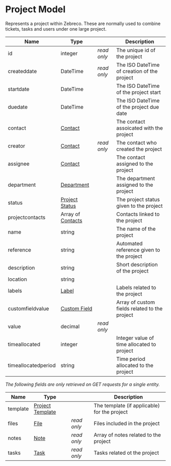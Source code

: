 # Project Model

Represents a project within Zebreco. These are normally used to combine tickets, tasks and users under one large project.


| Name                  | Type                                      |               | Description                                   |
|-----------------------|-------------------------------------------|---------------|-----------------------------------------------|
| id                    | integer                                   | _read only_   | The unique id of the project                  |
| createddate           | DateTime                                  | _read only_   | The ISO DateTime of creation of the project   |
| startdate             | DateTime                                  |               | The ISO DateTime of the project start         |
| duedate               | DateTime                                  |               | The ISO DateTime of the project due date      |
| contact               | [Contact](api-contact.md)                 |               | The contact assoicated with the project       |
| creator               | [Contact](api-contact.md)                 | _read only_   | The contact who created the project           |
| assignee              | [Contact](api-contact.md)                 |               | The contact assigned to the project           |
| department            | [Department](api-department.md)           |               | The department assigned to the project        |
| status                | [Project Status](api-projectstatus.md)    |               | The project status given to the project       |
| projectcontacts       | Array of [Contacts](api-contact.md)       |               | Contacts linked to the project                |
| name                  | string                                    |               | The name of the project                       |
| reference             | string                                    |               | Automated reference given to the project      |
| description           | string                                    |               | Short description of the project              |
| location              | string                                    |               |                                               |
| labels                | [Label](api-label.md)                     |               | Labels related to the project                 |
| customfieldvalue      | [Custom Field](api-customfield.md)        |               | Array of custom fields related to the project |
| value                 | decimal                                   | _read only_   |                                               |
| timeallocated         | integer                                   |               | Integer value of time allocated to project    |
| timeallocatedperiod   | string                                    |               | Time period allocated to the project          |


*The following fields are only retrieved on GET requests for a single entity.*

| Name      | Type                                      |               | Description                                   | 
|-----------|-------------------------------------------|---------------|-----------------------------------------------|
| template  | [Project Template](api-projecttemplate.md)|               | The template (if applicable) for the project  |
| files     | [File](api-file.md)                       | _read only_   | Files included in the project                 |
| notes     | [Note](api-note.md)                       | _read only_   | Array of notes related to the project         |
| tasks     | [Task](api-task.md)                       | _read only_   | Tasks related ot the project                  |